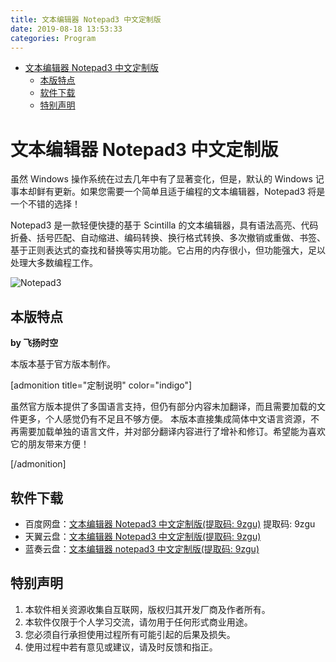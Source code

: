 ```yaml
---
title: 文本编辑器 Notepad3 中文定制版
date: 2019-08-18 13:53:33
categories: Program
---
```


<!-- more -->

<!-- TOC -->

- [文本编辑器 Notepad3 中文定制版](#文本编辑器-notepad3-中文定制版)
  - [本版特点](#本版特点)
  - [软件下载](#软件下载)
  - [特别声明](#特别声明)

<!-- /TOC -->

<a id="markdown-文本编辑器-notepad3-中文定制版" name="文本编辑器-notepad3-中文定制版"></a>

# 文本编辑器 Notepad3 中文定制版

虽然 Windows 操作系统在过去几年中有了显著变化，但是，默认的 Windows 记事本却鲜有更新。如果您需要一个简单且适于编程的文本编辑器，Notepad3 将是一个不错的选择！

Notepad3 是一款轻便快捷的基于 Scintilla 的文本编辑器，具有语法高亮、代码折叠、括号匹配、自动缩进、编码转换、换行格式转换、多次撤销或重做、书签、基于正则表达式的查找和替换等实用功能。它占用的内存很小，但功能强大，足以处理大多数编程工作。

![Notepad3](https://pic.ryanjie.cn/2019/08/notepad3.jpg)

<a id="markdown-本版特点" name="本版特点"></a>

## 本版特点

**by 飞扬时空**

本版本基于官方版本制作。

[admonition title="定制说明" color="indigo"]

虽然官方版本提供了多国语言支持，但仍有部分内容未加翻译，而且需要加载的文件更多，个人感觉仍有不足且不够方便。
本版本直接集成简体中文语言资源，不再需要加载单独的语言文件，并对部分翻译内容进行了增补和修订。希望能为喜欢它的朋友带来方便！

[/admonition]

<a id="markdown-软件下载" name="软件下载"></a>

## 软件下载

- 百度网盘：[文本编辑器 Notepad3 中文定制版(提取码: 9zgu)](https://pan.baidu.com/s/1h_rBvjA-3R8oP0l5eSbPRA) 提取码: 9zgu
- 天翼云盘：[文本编辑器 Notepad3 中文定制版(提取码: 9zgu)](https://cloud.189.cn/t/eymMBrR3uu6r)
- 蓝奏云盘：[文本编辑器 notepad3 中文定制版(提取码: 9zgu)](https://www.lanzous.com/b821830)

<a id="markdown-特别声明" name="特别声明"></a>

## 特别声明

1. 本软件相关资源收集自互联网，版权归其开发厂商及作者所有。
2. 本软件仅限于个人学习交流，请勿用于任何形式商业用途。
3. 您必须自行承担使用过程所有可能引起的后果及损失。
4. 使用过程中若有意见或建议，请及时反馈和指正。

